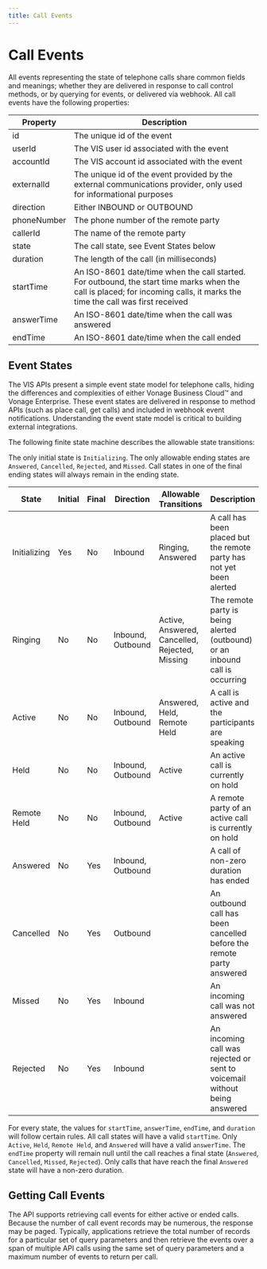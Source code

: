 ```yaml
---
title: Call Events
---
```

# Call Events

All events representing the state of telephone calls share common fields and meanings; whether they are delivered in response to call control methods, or by querying for events, or delivered via webhook. All call events have the following properties:

| Property | Description |
| -------- | ------------|
| id          | The unique id of the event |
| userId      | The VIS user id associated with the event |
| accountId   | The VIS account id associated with the event |
| externalId  | The unique id of the event provided by the external communications provider, only used for informational purposes |
| direction   | Either INBOUND or OUTBOUND |
| phoneNumber | The phone number of the remote party |
| callerId    | The name of the remote party |
| state       | The call state, see Event States below |
| duration    | The length of the call (in milliseconds) |
| startTime   | An ISO-8601 date/time when the call started. For outbound, the start time marks when the call is placed; for incoming calls, it marks the time the call was first received |
| answerTime  | An ISO-8601 date/time when the call was answered |
| endTime     | An ISO-8601 date/time when the call ended |

## Event States

The VIS APIs present a simple event state model for telephone calls, hiding the differences and complexities of either Vonage Business Cloud™ and Vonage Enterprise. These event states are delivered in response to method APIs (such as place call, get calls) and included in webhook event notifications. Understanding the event state model is critical to building external integrations.

The following finite state machine describes the allowable state transitions:

The only initial state is `Initializing`. The only allowable ending states are `Answered`, `Cancelled`, `Rejected`, and `Missed`. Call states in one of the final ending states will always remain in the ending state.

| State | Initial | Final | Direction | Allowable Transitions | Description |
| ----- | ------- | ------| --------- | --------------------- | ----------- |
| Initializing | Yes | No  | Inbound           | Ringing, Answered                              | A call has been placed but the remote party has not yet been alerted | 
| Ringing      | No  | No  | Inbound, Outbound | Active, Answered, Cancelled, Rejected, Missing | The remote party is being alerted (outbound) or an inbound call is occurring |
| Active       | No  | No  | Inbound, Outbound | Answered, Held, Remote Held                    | A call is active and the participants are speaking |
| Held         | No  | No  | Inbound, Outbound | Active                                         | An active call is currently on hold |
| Remote Held  | No  | No  | Inbound, Outbound | Active                                         | A remote party of an active call is currently on hold |
| Answered     | No  | Yes | Inbound, Outbound |                                                | A call of non-zero duration has ended | 
| Cancelled    | No  | Yes | Outbound          |                                                | An outbound call has been cancelled before the remote party answered | 
| Missed       | No  | Yes | Inbound           |                                                | An incoming call was not answered |
| Rejected     | No  | Yes | Inbound           |                                                | An incoming call was rejected or sent to voicemail without being answered |

For every state, the values for `startTime`, `answerTime`, `endTime`, and `duration` will follow certain rules. All call states will have a valid `startTime`. Only `Active`, `Held`, `Remote Held`, and `Answered` will have a valid `answerTime`. The `endTime` property will remain null until the call reaches a final state (`Answered`, `Cancelled`, `Missed`, `Rejected`). Only calls that have reach the final `Answered` state will have a non-zero duration.

## Getting Call Events

The API supports retrieving call events for either active or ended calls. Because the number of call event records may be numerous, the response may be paged. Typically, applications retrieve the total number of records for a particular set of query parameters and then retrieve the events over a span of multiple API calls using the same set of query parameters and a maximum number of events to return per call.